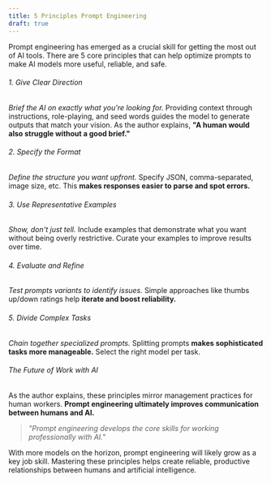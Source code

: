 ```yaml
---
title: 5 Principles Prompt Engineering
draft: true
---
```

Prompt engineering has emerged as a crucial skill for getting the most out of AI tools. There are 5 core principles that can help optimize prompts to make AI models more useful, reliable, and safe.

###### 1. Give Clear Direction

*Brief the AI on exactly what you're looking for.* Providing context through instructions, role-playing, and seed words guides the model to generate outputs that match your vision. As the author explains, **"A human would also struggle without a good brief."**

###### 2. Specify the Format

*Define the structure you want upfront.* Specify JSON, comma-separated, image size, etc. This **makes responses easier to parse and spot errors.**

###### 3. Use Representative Examples

*Show, don't just tell.* Include examples that demonstrate what you want without being overly restrictive. Curate your examples to improve results over time.

###### 4. Evaluate and Refine

*Test prompts variants to identify issues.* Simple approaches like thumbs up/down ratings help **iterate and boost reliability.** 

###### 5. Divide Complex Tasks

*Chain together specialized prompts.* Splitting prompts **makes sophisticated tasks more manageable.** Select the right model per task.

###### The Future of Work with AI

As the author explains, these principles mirror management practices for human workers. **Prompt engineering ultimately improves communication between humans and AI.**

>*"Prompt engineering develops the core skills for working professionally with AI."*

With more models on the horizon, prompt engineering will likely grow as a key job skill. Mastering these principles helps create reliable, productive relationships between humans and artificial intelligence.
